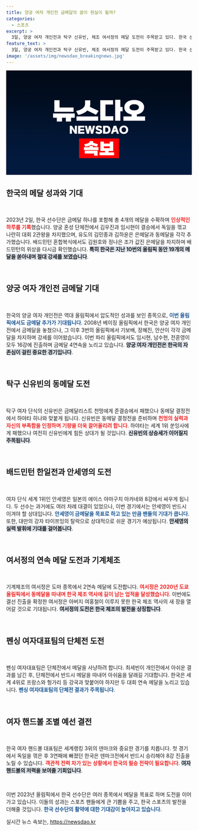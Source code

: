 ```yaml
---
title: 양궁 여자 개인전 금메달의 꿈이 현실이 될까?
categories:
  - 스포츠
excerpt: >
  3일, 양궁 여자 개인전과 탁구 신유빈, 체조 여서정의 메달 도전이 주목받고 있다. 한국 선수단은 금메달 추가에 나서며, 기대가 모아지는 만큼 긴장감도 감도는 하루가 될 예정이다. 기자와 팬들이 주목하는 이들의 화려한 기록과 도전, 결과는 어떨지, 스포츠 팬들의 이목이 집중된다!
feature_text: >
  3일, 양궁 여자 개인전과 탁구 신유빈, 체조 여서정의 메달 도전이 주목받고 있다. 한국 선수단은 금메달 추가에 나서며, 기대가 모아지는 만큼 긴장감도 감도는 하루가 될 예정이다. 기자와 팬들이 주목하는 이들의 화려한 기록과 도전, 결과는 어떨지, 스포츠 팬들의 이목이 집중된다!
image: '/assets/img/newsdao_breakingnews.jpg'
---
```


<p><img src="/assets/img/newsdao_breakingnews.jpg" alt="flaretime 속보" /></p>

<h2 data-ke-size="size26">한국의 메달 성과와 기대</h2>

<p data-ke-size="size16">&nbsp;</p>

<p>2023년 2일, 한국 선수단은 금메달 하나를 포함해 총 4개의 메달을 수확하며 <b><span style="color: #ee2323;">인상적인 하루를 기록</span></b>했습니다. 양궁 혼성 단체전에서 김우진과 임시현이 결승에서 독일을 꺾고 나란히 대회 2관왕을 차지했으며, 유도의 김민종과 김하윤은 은메달과 동메달을 각각 추가했습니다. 배드민턴 혼합복식에서도 김원호와 정나은 조가 값진 은메달을 차지하며 배드민턴의 위상을 다시금 확인했습니다. <b><span style="background-color: #21538527;">특히 한국은 지난 10번의 올림픽 동안 19개의 메달을 쏟아내며 절대 강세를 보였습니다</span></b>.</p>

<p data-ke-size="size16">&nbsp;</p>

<h2 data-ke-size="size26">양궁 여자 개인전 금메달 기대</h2>

<p data-ke-size="size16">&nbsp;</p>

<p>한국의 양궁 여자 개인전은 역대 올림픽에서 압도적인 성과를 보인 종목으로, <b><span style="color: #1a5490;">이번 올림픽에서도 금메달 추가가 기대됩니다</span></b>. 2008년 베이징 올림픽에서 한국은 양궁 여자 개인전에서 금메달을 놓쳤으나, 그 이후 3번의 올림픽에서 기보배, 장혜진, 안산이 각각 금메달을 차지하며 강세를 이어왔습니다. 이번 파리 올림픽에서도 임시현, 남수현, 전훈영이 모두 16강에 진출하며 금메달 4연속을 노리고 있습니다. <b><span style="background-color: #21538527;">양궁 여자 개인전은 한국의 자존심이 걸린 중요한 경기입니다</span></b>.</p>

<p data-ke-size="size16">&nbsp;</p>

<h2 data-ke-size="size26">탁구 신유빈의 동메달 도전</h2>

<p data-ke-size="size16">&nbsp;</p>

<p>탁구 여자 단식의 신유빈은 금메달리스트 천멍에게 준결승에서 패했으나 동메달 결정전에서 하야타 히나와 맞붙게 됩니다. 신유빈은 동메달 결정전을 준비하며 <b><span style="color: #ee2323;">천멍의 실력과 자신의 부족함을 인정하며 기량을 더욱 끌어올리려 합니다</span></b>. 하야타는 세계 1위 쑨잉사에게 패했으나 여전히 신유빈에게 힘든 상대가 될 것입니다. <b><span style="background-color: #21538527;">신유빈의 상승세가 이어질지 주목됩니다</span></b>.</p>

<p data-ke-size="size16">&nbsp;</p>

<h2 data-ke-size="size26">배드민턴 한일전과 안세영의 도전</h2>

<p data-ke-size="size16">&nbsp;</p>

<p>여자 단식 세계 1위인 안세영은 일본의 에이스 야마구치 아카네와 8강에서 싸우게 됩니다. 두 선수는 과거에도 여러 차례 대결이 있었으나, 이번 경기에서는 안세영이 반드시 이겨야 할 상대입니다. <b><span style="color: #1a5490;">안세영이 금메달을 목표로 하고 있는 만큼 팬들의 기대가 큽니다</span></b>. 또한, 대만의 강자 타이쯔잉의 탈락으로 상대적으로 쉬운 경기가 예상됩니다. <b><span style="background-color: #21538527;">안세영의 실력 발휘에 기대를 걸어봅니다</span></b>.</p>

<p data-ke-size="size16">&nbsp;</p>

<h2 data-ke-size="size26">여서정의 연속 메달 도전과 기계체조</h2>

<p data-ke-size="size16">&nbsp;</p>

<p>기계체조의 여서정은 도마 종목에서 2연속 메달에 도전합니다. <b><span style="color: #ee2323;">여서정은 2020년 도쿄 올림픽에서 동메달을 따내며 한국 체조 역사에 길이 남는 업적을 달성했습니다</span></b>. 이번에도 결선 진출을 확정한 여서정은 아버지 여홍철이 이루지 못한 한국 체조 역사의 새 장을 열어갈 것으로 기대됩니다. <b><span style="background-color: #21538527;">여서정의 도전은 한국 체조의 발전을 상징합니다</span></b>.</p>

<p data-ke-size="size16">&nbsp;</p>

<h2 data-ke-size="size26">펜싱 여자대표팀의 단체전 도전</h2>

<p data-ke-size="size16">&nbsp;</p>

<p>펜싱 여자대표팀은 단체전에서 메달을 사냥하려 합니다. 최세빈이 개인전에서 아쉬운 결과를 남긴 후, 단체전에서 반드시 메달을 따내어 아쉬움을 달래길 기대합니다. 한국은 세계 4위로 프랑스와 헝가리 등 강국과 맞붙어야 하지만 두 대회 연속 메달을 노리고 있습니다. <b><span style="color: #1a5490;">펜싱 여자대표팀의 단체전 결과가 주목됩니다</span></b>. </p>

<p data-ke-size="size16">&nbsp;</p>

<h2 data-ke-size="size26">여자 핸드볼 조별 예선 결전</h2>

<p data-ke-size="size16">&nbsp;</p>

<p>한국 여자 핸드볼 대표팀은 세계랭킹 3위의 덴마크와 중요한 경기를 치릅니다. 첫 경기에서 독일을 꺾은 후 3연패에 빠졌던 한국은 덴마크전에서 반드시 승리해야 8강 진출을 노릴 수 있습니다. <b><span style="color: #ee2323;">객관적 전력 차가 있는 상황에서 한국의 필승 전략이 필요합니다</span></b>. <b><span style="background-color: #21538527;">여자 핸드볼의 저력을 보여줄 기회입니다</span></b>.</p>

<p data-ke-size="size16">&nbsp;</p> 

<p>이번 2023년 올림픽에서 한국 선수단은 여러 종목에서 메달을 목표로 하며 도전을 이어가고 있습니다. 이들의 성과는 스포츠 팬들에게 큰 기쁨을 주고, 한국 스포츠의 발전을 더해줄 것입니다. <b><span style="color: #1a5490;">한국 선수단의 활약에 대한 기대감이 높아지고 있습니다</span></b>.</p>
실시간 뉴스 속보는, <a href="https://newsdao.kr" rel="dofollow">https://newsdao.kr</a>


